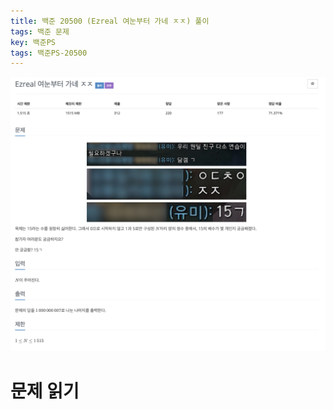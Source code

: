 ```yaml
---
title: 백준 20500 (Ezreal 여눈부터 가네 ㅈㅈ) 풀이
tags: 백준 문제
key: 백준PS
tags: 백준PS-20500
---
```


<center><img src="/image/20500/ezreal.png"></center>


# 문제 읽기

